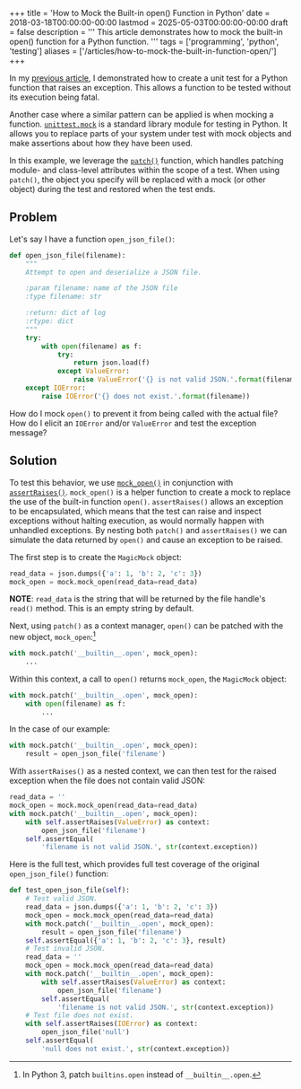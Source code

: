 +++
title = 'How to Mock the Built-in open() Function in Python'
date = 2018-03-18T00:00:00-00:00
lastmod = 2025-05-03T00:00:00-00:00
draft = false
description = '''
This article demonstrates how to mock the built-in open() function for a Python
function.
'''
tags = ['programming', 'python', 'testing']
aliases = ['/articles/how-to-mock-the-built-in-function-open/']
+++

In my [previous article][previous article], I demonstrated how to create a unit
test for a Python function that raises an exception. This allows a function to
be tested without its execution being fatal.

Another case where a similar pattern can be applied is when mocking a function.
[`unittest.mock`][`unittest.mock`] is a standard library module for testing in
Python. It allows you to replace parts of your system under test with mock
objects and make assertions about how they have been used.

In this example, we leverage the [`patch()`][`patch()`] function, which handles
patching module- and class-level attributes within the scope of a test. When
using `patch()`, the object you specify will be replaced with a mock (or other
object) during the test and restored when the test ends.

## Problem

Let's say I have a function `open_json_file()`:

```python
def open_json_file(filename):
    """
    Attempt to open and deserialize a JSON file.

    :param filename: name of the JSON file
    :type filename: str

    :return: dict of log
    :rtype: dict
    """
    try:
        with open(filename) as f:
            try:
                return json.load(f)
            except ValueError:
                raise ValueError('{} is not valid JSON.'.format(filename))
    except IOError:
        raise IOError('{} does not exist.'.format(filename))
```

How do I mock `open()` to prevent it from being called with the actual file?
How do I elicit an `IOError` and/or `ValueError` and test the exception
message?

## Solution

To test this behavior, we use [`mock_open()`][`mock_open()`] in conjunction
with [`assertRaises()`][`assertRaises()`]. `mock_open()` is a helper function
to create a mock to replace the use of the built-in function `open()`.
`assertRaises()` allows an exception to be encapsulated, which means that the
test can raise and inspect exceptions without halting execution, as would
normally happen with unhandled exceptions. By nesting both `patch()` and
`assertRaises()` we can simulate the data returned by `open()` and cause an
exception to be raised.

The first step is to create the `MagicMock` object:

```python
read_data = json.dumps({'a': 1, 'b': 2, 'c': 3})
mock_open = mock.mock_open(read_data=read_data)
```

**NOTE**: `read_data` is the string that will be returned by the file handle's
`read()` method. This is an empty string by default.

Next, using `patch()` as a context manager, `open()` can be patched with the
new object, `mock_open`:[^1]

```python
with mock.patch('__builtin__.open', mock_open):
    ...
```

Within this context, a call to `open()` returns `mock_open`, the `MagicMock`
object:

```python
with mock.patch('__builtin__.open', mock_open):
    with open(filename) as f:
        ...
```

In the case of our example:

```python
with mock.patch('__builtin__.open', mock_open):
    result = open_json_file('filename')
```

With `assertRaises()` as a nested context, we can then test for the raised
exception when the file does not contain valid JSON:

```python
read_data = ''
mock_open = mock.mock_open(read_data=read_data)
with mock.patch('__builtin__.open', mock_open):
    with self.assertRaises(ValueError) as context:
        open_json_file('filename')
    self.assertEqual(
        'filename is not valid JSON.', str(context.exception))
```

Here is the full test, which provides full test coverage of the original
`open_json_file()` function:

```python
def test_open_json_file(self):
    # Test valid JSON.
    read_data = json.dumps({'a': 1, 'b': 2, 'c': 3})
    mock_open = mock.mock_open(read_data=read_data)
    with mock.patch('__builtin__.open', mock_open):
        result = open_json_file('filename')
    self.assertEqual({'a': 1, 'b': 2, 'c': 3}, result)
    # Test invalid JSON.
    read_data = ''
    mock_open = mock.mock_open(read_data=read_data)
    with mock.patch('__builtin__.open', mock_open):
        with self.assertRaises(ValueError) as context:
            open_json_file('filename')
        self.assertEqual(
            'filename is not valid JSON.', str(context.exception))
    # Test file does not exist.
    with self.assertRaises(IOError) as context:
        open_json_file('null')
    self.assertEqual(
        'null does not exist.', str(context.exception))
```

[^1]: In Python 3, patch `builtins.open` instead of `__builtin__.open`.

[previous article]: https://nickolaskraus.io/posts/how-to-test-a-function-that-raises-an-exception-in-python
[`unittest.mock`]: https://docs.python.org/3/library/unittest.mock.html
[`patch()`]: https://docs.python.org/3/library/unittest.mock.html#unittest.mock.patch
[`mock_open()`]: https://docs.python.org/3/library/unittest.mock.html#mock-open
[`assertRaises()`]: https://docs.python.org/dev/library/unittest.html#unittest.TestCase.assertRaises
